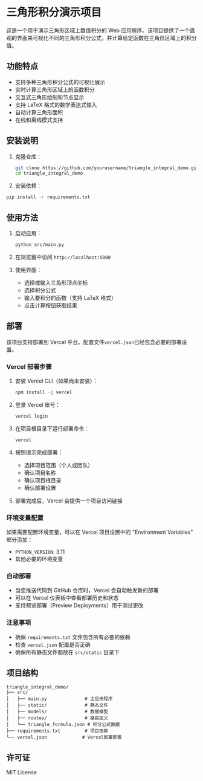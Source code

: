 # 三角形积分演示项目

这是一个用于演示三角形区域上数值积分的 Web 应用程序。该项目提供了一个直观的界面来可视化不同的三角形积分公式，并计算给定函数在三角形区域上的积分值。

## 功能特点

- 支持多种三角形积分公式的可视化展示
- 实时计算三角形区域上的函数积分
- 交互式三角形绘制和节点显示
- 支持 LaTeX 格式的数学表达式输入
- 自动计算三角形面积
- 在线和离线模式支持

## 安装说明

1. 克隆仓库：

   ```bash
   git clone https://github.com/yourusername/triangle_integral_demo.git
   cd triangle_integral_demo
   ```

2. 安装依赖：

```bash
pip install -r requirements.txt
```

## 使用方法

1. 启动应用：

   ```bash
   python src/main.py
   ```

2. 在浏览器中访问 `http://localhost:5000`

3. 使用界面：
   - 选择或输入三角形顶点坐标
   - 选择积分公式
   - 输入要积分的函数（支持 LaTeX 格式）
   - 点击计算按钮获取结果

## 部署

该项目支持部署到 Vercel 平台。配置文件`vercel.json`已经包含必要的部署设置。

### Vercel 部署步骤

1. 安装 Vercel CLI（如果尚未安装）：

    ```bash
    npm install -g vercel
    ```

2. 登录 Vercel 账号：

    ```bash
    vercel login
    ```

3. 在项目根目录下运行部署命令：

    ```bash
    vercel
    ```

4. 按照提示完成部署：

   - 选择项目范围（个人或团队）
   - 确认项目名称
   - 确认项目根目录
   - 确认部署设置

5. 部署完成后，Vercel 会提供一个项目访问链接

### 环境变量配置

如果需要配置环境变量，可以在 Vercel 项目设置中的 "Environment Variables" 部分添加：

- `PYTHON_VERSION`: 3.11
- 其他必要的环境变量

### 自动部署

- 当您推送代码到 GitHub 仓库时，Vercel 会自动触发新的部署
- 可以在 Vercel 仪表板中查看部署历史和状态
- 支持预览部署（Preview Deployments）用于测试更改

### 注意事项

- 确保 `requirements.txt` 文件包含所有必要的依赖
- 检查 `vercel.json` 配置是否正确
- 确保所有静态文件都放在 `src/static` 目录下

## 项目结构

```fileTree
triangle_integral_demo/
├── src/
│   ├── main.py              # 主应用程序
│   ├── static/              # 静态文件
│   ├── models/              # 数据模型
│   ├── routes/              # 路由定义
│   └── triangle_formula.json # 积分公式数据
├── requirements.txt         # 项目依赖
└── vercel.json             # Vercel部署配置
```

## 许可证

MIT License
